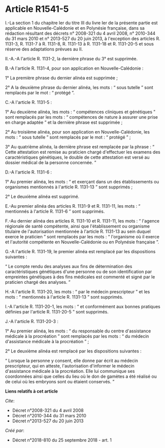 # Article R1541-5

I.-La section 1 du chapitre Ier du titre III du livre Ier de la présente partie est applicable en Nouvelle-Calédonie et en
Polynésie française, dans sa rédaction résultant des décrets n° 2008-321 du 4 avril 2008, n° 2010-344 du 31 mars 2010 et n°
2013-527 du 20 juin 2013, à l'exception des articles R. 1131-3, R. 1131-7 à R. 1131-8, R. 1131-13 à R. 1131-18 et R.
1131-20-5 et sous réserve des adaptations prévues au II.

II.-A.-A l'article R. 1131-2, la dernière phrase du 3° est supprimée.

B.-A l'article R. 1131-4, pour son application en Nouvelle-Calédonie :

1° La première phrase du dernier alinéa est supprimée ;

2° A la deuxième phrase du dernier alinéa, les mots : “ sous tutelle ” sont remplacés par le mot : “ protégé ”.

C.-A l'article R. 1131-5 :

1° Au deuxième alinéa, les mots : “ compétences cliniques et génétiques ” sont remplacés par les mots : “ compétences de
nature à assurer une prise en charge adaptée ” et la dernière phrase est supprimée ;

2° Au troisième alinéa, pour son application en Nouvelle-Calédonie, les mots : “ sous tutelle ” sont remplacés par le mot : “
protégé ” ;

3° Au quatrième alinéa, la dernière phrase est remplacée par la phrase : “ Cette attestation est remise au praticien chargé
d'effectuer les examens des caractéristiques génétiques, le double de cette attestation est versé au dossier médical de la
personne concernée. ”

D.-A l'article R. 1131-6 :

1° Au premier alinéa, les mots : “ et exerçant dans un des établissements ou organismes mentionnés à l'article R. 1131-13 ”
sont supprimés ;

2° Le deuxième alinéa est supprimé.

E.-Au premier alinéa des articles R. 1131-9 et R. 1131-11, les mots : “ mentionnés à l'article R. 1131-6 ” sont supprimés.

F.-Au dernier alinéa des articles R. 1131-10 et R. 1131-11, les mots : “ l'agence régionale de santé compétente, ainsi que
l'établissement ou organisme titulaire de l'autorisation mentionnée à l'article R. 1131-13 au sein duquel exerce le praticien
” sont remplacés par les mots : “ l'organisme où il exerce et l'autorité compétente en Nouvelle-Calédonie ou en Polynésie
française ”.

G.-A l'article R. 1131-19, le premier alinéa est remplacé par les dispositions suivantes :

“ Le compte rendu des analyses aux fins de détermination des caractéristiques génétiques d'une personne ou de son
identification par empreintes génétiques à des fins médicales est commenté et signé par le praticien chargé des analyses. ”

H.-A l'article R. 1131-20, les mots : “ par le médecin prescripteur ” et les mots : “ mentionnés à l'article R. 1131-13 ”
sont supprimés.

I.-A l'article R. 1131-20-1, les mots : “ et conformément aux bonnes pratiques définies par l'article R. 1131-20-5 ” sont
supprimés.

J.-A l'article R. 1131-20-3 :

1° Au premier alinéa, les mots : “ du responsable du centre d'assistance médicale à la procréation ” sont remplacés par les
mots : “ du médecin d'assistance médicale à la procréation ” ;

2° Le deuxième alinéa est remplacé par les dispositions suivantes :

“ Lorsque la personne y consent, elle donne par écrit au médecin prescripteur, qui en atteste, l'autorisation d'informer le
médecin d'assistance médicale à la procréation. Elle lui communique ses coordonnées ainsi que celles du lieu où le don de
gamètes a été réalisé ou de celui où les embryons sont ou étaient conservés. ”

**Liens relatifs à cet article**

_Cite_:

  - Décret n°2008-321 du 4 avril 2008
  - Décret n°2010-344 du 31 mars 2010
  - Décret n°2013-527 du 20 juin 2013

_Créé par_:

  - Décret n°2018-810 du 25 septembre 2018 - art. 1
